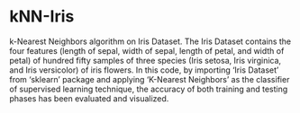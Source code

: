 # kNN-Iris
k-Nearest Neighbors algorithm on Iris Dataset. The Iris Dataset contains the four features (length of sepal, width of sepal, length of petal, and width of petal) of hundred fifty samples of three species (Iris setosa, Iris virginica, and Iris versicolor) of iris flowers. In this code, by importing ‘Iris Dataset’ from ‘sklearn’ package and applying ‘K-Nearest Neighbors’ as the classifier of supervised learning technique, the accuracy of both training and testing phases has been evaluated and visualized.
